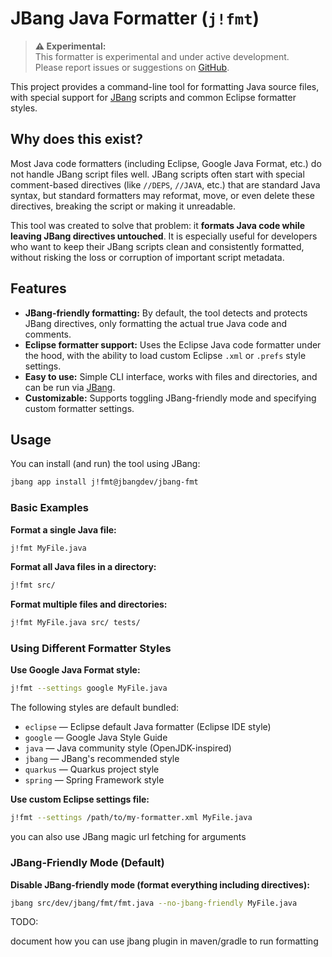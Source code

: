 # JBang Java Formatter (`j!fmt`)

> **⚠️ Experimental:**  
> This formatter is experimental and under active development.  
> Please report issues or suggestions on [GitHub](https://github.com/jbangdev/jbang-fmt).


This project provides a command-line tool for formatting Java source files, with special support for [JBang](https://www.jbang.dev/) scripts and common Eclipse formatter styles.

## Why does this exist?

Most Java code formatters (including Eclipse, Google Java Format, etc.) do not handle JBang script files well. JBang scripts often start with special comment-based directives (like `//DEPS`, `//JAVA`, etc.) that are standard Java syntax, but standard formatters may reformat, move, or even delete these directives, breaking the script or making it unreadable.

This tool was created to solve that problem: it **formats Java code while leaving JBang directives untouched**. It is especially useful for developers who want to keep their JBang scripts clean and consistently formatted, without risking the loss or corruption of important script metadata. 

## Features

- **JBang-friendly formatting:** By default, the tool detects and protects JBang directives, only formatting the actual true Java code and comments.
- **Eclipse formatter support:** Uses the Eclipse Java code formatter under the hood, with the ability to load custom Eclipse `.xml` or `.prefs` style settings.
- **Easy to use:** Simple CLI interface, works with files and directories, and can be run via [JBang](https://www.jbang.dev/).
- **Customizable:** Supports toggling JBang-friendly mode and specifying custom formatter settings.

## Usage

You can install (and run) the tool using JBang:

```bash
jbang app install j!fmt@jbangdev/jbang-fmt
```

### Basic Examples

**Format a single Java file:**
```bash
j!fmt MyFile.java
```

**Format all Java files in a directory:**
```bash
j!fmt src/
```

**Format multiple files and directories:**
```bash
j!fmt MyFile.java src/ tests/
```

### Using Different Formatter Styles

**Use Google Java Format style:**
```bash
j!fmt --settings google MyFile.java
```

The following styles are default bundled:

- `eclipse` &mdash; Eclipse default Java formatter (Eclipse IDE style)
- `google` &mdash; Google Java Style Guide
- `java` &mdash; Java community style (OpenJDK-inspired)
- `jbang` &mdash; JBang's recommended style
- `quarkus` &mdash; Quarkus project style
- `spring` &mdash; Spring Framework style


**Use custom Eclipse settings file:**
```bash
j!fmt --settings /path/to/my-formatter.xml MyFile.java
```

you can also use JBang magic url fetching for arguments



### JBang-Friendly Mode (Default)

**Disable JBang-friendly mode (format everything including directives):**

```bash
jbang src/dev/jbang/fmt/fmt.java --no-jbang-friendly MyFile.java
```

TODO:

document how you can use jbang plugin in maven/gradle to run formatting

